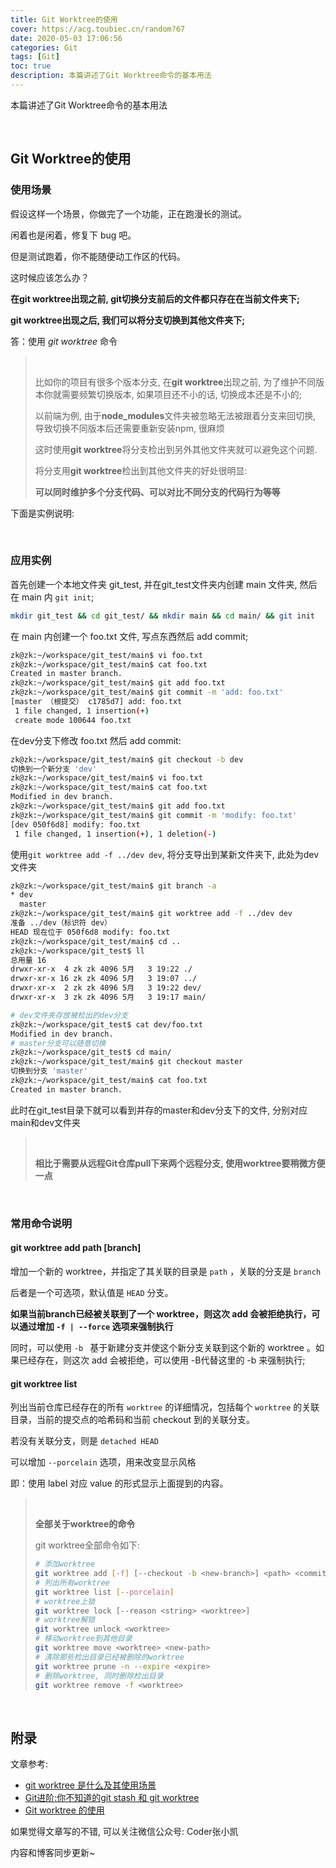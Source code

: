 ```yaml
---
title: Git Worktree的使用
cover: https://acg.toubiec.cn/random?67
date: 2020-05-03 17:06:56
categories: Git
tags: [Git]
toc: true
description: 本篇讲述了Git Worktree命令的基本用法
---
```



本篇讲述了Git Worktree命令的基本用法

<br/>

<!--more-->

<!-- **目录:** -->

<!-- toc -->

<!-- <br/> -->

## Git Worktree的使用

### 使用场景

假设这样一个场景，你做完了一个功能，正在跑漫长的测试。

闲着也是闲着，修复下 bug 吧。

但是测试跑着，你不能随便动工作区的代码。

这时候应该怎么办？

**在git worktree出现之前, git切换分支前后的文件都只存在在当前文件夹下;** 

**git worktree出现之后, 我们可以将分支切换到其他文件夹下;**

答：使用 *git worktree* 命令

>   <br/>
>
>   比如你的项目有很多个版本分支, 在**git worktree**出现之前, 为了维护不同版本你就需要频繁切换版本, 如果项目还不小的话, 切换成本还是不小的;
>
>   以前端为例, 由于**node_modules**文件夹被忽略无法被跟着分支来回切换, 导致切换不同版本后还需要重新安装npm, 很麻烦
>
>   这时使用**git worktree**将分支检出到另外其他文件夹就可以避免这个问题.
>
>   将分支用**git worktree**检出到其他文件夹的好处很明显:
>
>   **可以同时维护多个分支代码、可以对比不同分支的代码行为等等**

下面是实例说明:

<br/>

### 应用实例

首先创建一个本地文件夹 git_test, 并在git_test文件夹内创建 main 文件夹, 然后在 main 内 `git init`;

```bash
mkdir git_test && cd git_test/ && mkdir main && cd main/ && git init
```

在 main 内创建一个 foo.txt 文件, 写点东西然后 add commit;

```bash
zk@zk:~/workspace/git_test/main$ vi foo.txt
zk@zk:~/workspace/git_test/main$ cat foo.txt 
Created in master branch.
zk@zk:~/workspace/git_test/main$ git add foo.txt 
zk@zk:~/workspace/git_test/main$ git commit -m 'add: foo.txt'
[master （根提交） c1785d7] add: foo.txt
 1 file changed, 1 insertion(+)
 create mode 100644 foo.txt
```

在dev分支下修改 foo.txt 然后 add commit:

```bash
zk@zk:~/workspace/git_test/main$ git checkout -b dev
切换到一个新分支 'dev'
zk@zk:~/workspace/git_test/main$ vi foo.txt 
zk@zk:~/workspace/git_test/main$ cat foo.txt 
Modified in dev branch.
zk@zk:~/workspace/git_test/main$ git add foo.txt 
zk@zk:~/workspace/git_test/main$ git commit -m 'modify: foo.txt'
[dev 050f6d8] modify: foo.txt
 1 file changed, 1 insertion(+), 1 deletion(-)
```

使用`git worktree add -f ../dev dev`, 将分支导出到某新文件夹下, 此处为dev文件夹

```bash
zk@zk:~/workspace/git_test/main$ git branch -a
* dev
  master
zk@zk:~/workspace/git_test/main$ git worktree add -f ../dev dev
准备 ../dev（标识符 dev）
HEAD 现在位于 050f6d8 modify: foo.txt
zk@zk:~/workspace/git_test/main$ cd ..
zk@zk:~/workspace/git_test$ ll
总用量 16
drwxr-xr-x  4 zk zk 4096 5月   3 19:22 ./
drwxr-xr-x 16 zk zk 4096 5月   3 19:07 ../
drwxr-xr-x  2 zk zk 4096 5月   3 19:22 dev/
drwxr-xr-x  3 zk zk 4096 5月   3 19:17 main/

# dev文件夹存放被检出的dev分支
zk@zk:~/workspace/git_test$ cat dev/foo.txt 
Modified in dev branch.
# master分支可以随意切换
zk@zk:~/workspace/git_test$ cd main/
zk@zk:~/workspace/git_test/main$ git checkout master 
切换到分支 'master'
zk@zk:~/workspace/git_test/main$ cat foo.txt 
Created in master branch.
```

此时在git_test目录下就可以看到并存的master和dev分支下的文件, 分别对应main和dev文件夹

><br/>
>
>**相比于需要从远程Git仓库pull下来两个远程分支, 使用worktree要稍微方便一点**

<br/>

### 常用命令说明

#### git worktree add path [branch]

增加一个新的 worktree，并指定了其关联的目录是 `path` ，关联的分支是 `branch` 

后者是一个可选项，默认值是 `HEAD` 分支。

**如果当前branch已经被关联到了一个 worktree，则这次 add 会被拒绝执行，可以通过增加 `-f | --force` 选项来强制执行**

同时，可以使用 `-b ` 基于新建分支并使这个新分支关联到这个新的 worktree 。如果已经存在，则这次 add 会被拒绝，可以使用 -B代替这里的 -b 来强制执行;

#### git worktree list

列出当前仓库已经存在的所有 `worktree` 的详细情况，包括每个 `worktree` 的关联目录，当前的提交点的哈希码和当前 checkout 到的关联分支。

若没有关联分支，则是 `detached HEAD` 

可以增加 `--porcelain` 选项，用来改变显示风格

即：使用 label 对应 value 的形式显示上面提到的内容。

><br/>
>
>**全部关于worktree的命令**
>
>git worktree全部命令如下:
>
>```bash
># 添加worktree
>git worktree add [-f] [--checkout -b <new-branch>] <path> <commit-ish>
># 列出所有worktree
>git worktree list [--porcelain]
># worktree上锁
>git worktree lock [--reason <string> <worktree>]
># worktree解锁
>git worktree unlock <worktree>
># 移动worktree到其他目录
>git worktree move <worktree> <new-path>
># 清除那些检出目录已经被删除的worktree
>git worktree prune -n --expire <expire>
># 删除worktree, 同时删除检出目录
>git worktree remove -f <worktree>
>```

<br/>

## 附录

文章参考:

-   [git worktree 是什么及其使用场景](https://www.cnblogs.com/skura23/p/8654248.html)
-   [Git进阶:你不知道的git stash 和 git worktree](https://cloud.tencent.com/developer/article/1517189)
-   [Git worktree 的使用](https://www.jianshu.com/p/9d411fed8f7f)

如果觉得文章写的不错, 可以关注微信公众号: Coder张小凯

内容和博客同步更新~

<br/>